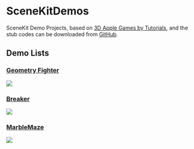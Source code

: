 # SceneKitDemos

SceneKit Demo Projects, based on [3D Apple Games by Tutorials](https://www.raywenderlich.com/store/3d-ios-games-by-tutorials), and the stub codes can be downloaded from [GitHub](https://github.com/XanderXu/3D-iOS-Games-by-Tutorials-code).

## Demo Lists

### [Geometry Fighter](https://github.com/songkuixi/SceneKitDemos/tree/master/GeometryFighter)

![](https://github.com/songkuixi/SceneKitDemos/blob/master/GeometryFighter/SCREENSHOT.png)

### [Breaker](https://github.com/songkuixi/SceneKitDemos/tree/master/Breaker)

![](https://github.com/songkuixi/SceneKitDemos/blob/master/Breaker/SCREENSHOT.PNG)


### [MarbleMaze](https://github.com/songkuixi/SceneKitDemos/tree/master/MarbleMaze)

![](https://github.com/songkuixi/SceneKitDemos/blob/master/MarbleMaze/SCREENSHOT.PNG)

